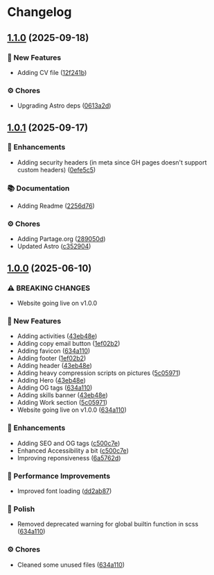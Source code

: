 # Changelog

## [1.1.0](https://github.com/Norbz/nc-portfolio-astro/compare/nc-portfolio-astro-v1.0.1...nc-portfolio-astro-v1.1.0) (2025-09-18)


### 🚀 New Features

* Adding CV file ([12f241b](https://github.com/Norbz/nc-portfolio-astro/commit/12f241b066fcbef2c3fdaf65c4f625851edfe41b))


### ⚙️ Chores

* Upgrading Astro deps ([0613a2d](https://github.com/Norbz/nc-portfolio-astro/commit/0613a2df7372d994fb26589d4546aedda9450abe))

## [1.0.1](https://github.com/Norbz/nc-portfolio-astro/compare/nc-portfolio-astro-v1.0.0...nc-portfolio-astro-v1.0.1) (2025-09-17)


### 💅 Enhancements

* Adding security headers (in meta since GH pages doesn't support custom headers) ([0efe5c5](https://github.com/Norbz/nc-portfolio-astro/commit/0efe5c5ec38d1d2345a16804e00824b861c8a46a))


### 📚 Documentation

* Adding Readme ([2256d76](https://github.com/Norbz/nc-portfolio-astro/commit/2256d76ff431dfa65c355e3f3be287069f77a558))


### ⚙️ Chores

* Adding Partage.org ([289050d](https://github.com/Norbz/nc-portfolio-astro/commit/289050dfa995169f5edd0d0778996220e6d06f1a))
* Updated Astro ([c352904](https://github.com/Norbz/nc-portfolio-astro/commit/c352904dd4d9a0ffd3b761460b5ef5f8b99242d9))

## [1.0.0](https://github.com/Norbz/nc-portfolio-astro/compare/nc-portfolio-astro-v0.0.1...nc-portfolio-astro-v1.0.0) (2025-06-10)


### ⚠ BREAKING CHANGES

* Website going live on v1.0.0

### 🚀 New Features

* Adding activities ([43eb48e](https://github.com/Norbz/nc-portfolio-astro/commit/43eb48eeb96868d18598cd7beba3b21398991ef9))
* Adding copy email button ([1ef02b2](https://github.com/Norbz/nc-portfolio-astro/commit/1ef02b24d17e9104d282a9ae1dfab3c3686b2173))
* Adding favicon ([634a110](https://github.com/Norbz/nc-portfolio-astro/commit/634a110e993f8bf5016b1de3c5962c680359832f))
* Adding footer ([1ef02b2](https://github.com/Norbz/nc-portfolio-astro/commit/1ef02b24d17e9104d282a9ae1dfab3c3686b2173))
* Adding header ([43eb48e](https://github.com/Norbz/nc-portfolio-astro/commit/43eb48eeb96868d18598cd7beba3b21398991ef9))
* Adding heavy compression scripts on pictures ([5c05971](https://github.com/Norbz/nc-portfolio-astro/commit/5c0597102aeeca4167b1af59e906ad4fdd116062))
* Adding Hero ([43eb48e](https://github.com/Norbz/nc-portfolio-astro/commit/43eb48eeb96868d18598cd7beba3b21398991ef9))
* Adding OG tags ([634a110](https://github.com/Norbz/nc-portfolio-astro/commit/634a110e993f8bf5016b1de3c5962c680359832f))
* Adding skills banner ([43eb48e](https://github.com/Norbz/nc-portfolio-astro/commit/43eb48eeb96868d18598cd7beba3b21398991ef9))
* Adding Work section ([5c05971](https://github.com/Norbz/nc-portfolio-astro/commit/5c0597102aeeca4167b1af59e906ad4fdd116062))
* Website going live on v1.0.0 ([634a110](https://github.com/Norbz/nc-portfolio-astro/commit/634a110e993f8bf5016b1de3c5962c680359832f))


### 💅 Enhancements

* Adding SEO and OG tags ([c500c7e](https://github.com/Norbz/nc-portfolio-astro/commit/c500c7eea2ab6ffec647292c3559602b1bd1daa3))
* Enhanced Accessibility a bit ([c500c7e](https://github.com/Norbz/nc-portfolio-astro/commit/c500c7eea2ab6ffec647292c3559602b1bd1daa3))
* Improving reponsiveness ([6a5762d](https://github.com/Norbz/nc-portfolio-astro/commit/6a5762d1e6c4b6fb5cad174702a17762b0e0e904))


### 🏃 Performance Improvements

* Improved font loading ([dd2ab87](https://github.com/Norbz/nc-portfolio-astro/commit/dd2ab8788cd4a9c67d8a05a6df70acf544b9bbac))


### 🎨 Polish

* Removed deprecated warning for global builtin function in scss ([634a110](https://github.com/Norbz/nc-portfolio-astro/commit/634a110e993f8bf5016b1de3c5962c680359832f))


### ⚙️ Chores

* Cleaned some unused files ([634a110](https://github.com/Norbz/nc-portfolio-astro/commit/634a110e993f8bf5016b1de3c5962c680359832f))
